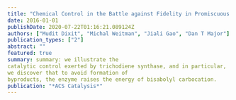 ```yaml
---
title: "Chemical Control in the Battle against Fidelity in Promiscuous Natural Product Biosynthesis: The Case of Trichodiene Synthase"
date: 2016-01-01
publishDate: 2020-07-22T01:16:21.089124Z
authors: ["Mudit Dixit", "Michal Weitman", "Jiali Gao", "Dan T Major"]
publication_types: ["2"]
abstract: ""
featured: true
summary: summary: we illustrate the
catalytic control exerted by trichodiene synthase, and in particular,
we discover that to avoid formation of
byproducts, the enzyme raises the energy of bisabolyl carbocation.
publication: "*ACS Catalysis*"
---
```


